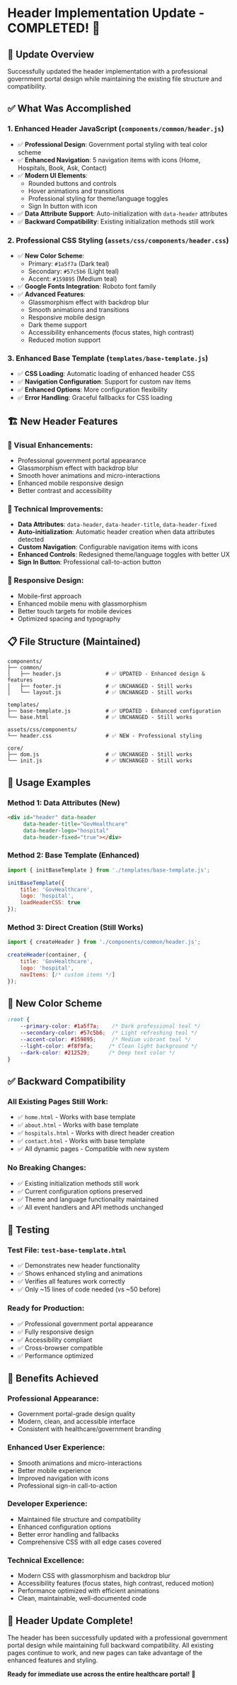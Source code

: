 # Header Implementation Update - COMPLETED! 🎉

## 🎯 **Update Overview**

Successfully updated the header implementation with a professional government portal design while maintaining the existing file structure and compatibility.

## ✅ **What Was Accomplished**

### **1. Enhanced Header JavaScript** (`components/common/header.js`)
- ✅ **Professional Design**: Government portal styling with teal color scheme
- ✅ **Enhanced Navigation**: 5 navigation items with icons (Home, Hospitals, Book, Ask, Contact)
- ✅ **Modern UI Elements**: 
  - Rounded buttons and controls
  - Hover animations and transitions
  - Professional styling for theme/language toggles
  - Sign In button with icon
- ✅ **Data Attribute Support**: Auto-initialization with `data-header` attributes
- ✅ **Backward Compatibility**: Existing initialization methods still work

### **2. Professional CSS Styling** (`assets/css/components/header.css`)
- ✅ **New Color Scheme**:
  - Primary: `#1a5f7a` (Dark teal)
  - Secondary: `#57c5b6` (Light teal) 
  - Accent: `#159895` (Medium teal)
- ✅ **Google Fonts Integration**: Roboto font family
- ✅ **Advanced Features**:
  - Glassmorphism effect with backdrop blur
  - Smooth animations and transitions
  - Responsive mobile design
  - Dark theme support
  - Accessibility enhancements (focus states, high contrast)
  - Reduced motion support

### **3. Enhanced Base Template** (`templates/base-template.js`)
- ✅ **CSS Loading**: Automatic loading of enhanced header CSS
- ✅ **Navigation Configuration**: Support for custom nav items
- ✅ **Enhanced Options**: More configuration flexibility
- ✅ **Error Handling**: Graceful fallbacks for CSS loading

## 🏗️ **New Header Features**

### **🎨 Visual Enhancements**:
- Professional government portal appearance
- Glassmorphism effect with backdrop blur
- Smooth hover animations and micro-interactions
- Enhanced mobile responsive design
- Better contrast and accessibility

### **🔧 Technical Improvements**:
- **Data Attributes**: `data-header`, `data-header-title`, `data-header-fixed`
- **Auto-initialization**: Automatic header creation when data attributes detected
- **Custom Navigation**: Configurable navigation items with icons
- **Enhanced Controls**: Redesigned theme/language toggles with better UX
- **Sign In Button**: Professional call-to-action button

### **📱 Responsive Design**:
- Mobile-first approach
- Enhanced mobile menu with glassmorphism
- Better touch targets for mobile devices
- Optimized spacing and typography

## 📋 **File Structure (Maintained)**

```
components/
├── common/
│   ├── header.js              # ✅ UPDATED - Enhanced design & features
│   ├── footer.js              # ✅ UNCHANGED - Still works
│   └── layout.js              # ✅ UNCHANGED - Still works

templates/
├── base-template.js           # ✅ UPDATED - Enhanced configuration
└── base.html                  # ✅ UNCHANGED - Still works

assets/css/components/
└── header.css                 # ✅ NEW - Professional styling

core/
├── dom.js                     # ✅ UNCHANGED - Still works
└── init.js                    # ✅ UNCHANGED - Still works
```

## 🎯 **Usage Examples**

### **Method 1: Data Attributes (New)**
```html
<div id="header" data-header 
     data-header-title="GovHealthcare" 
     data-header-logo="hospital" 
     data-header-fixed="true"></div>
```

### **Method 2: Base Template (Enhanced)**
```javascript
import { initBaseTemplate } from './templates/base-template.js';

initBaseTemplate({
    title: 'GovHealthcare',
    logo: 'hospital',
    loadHeaderCSS: true
});
```

### **Method 3: Direct Creation (Still Works)**
```javascript
import { createHeader } from './components/common/header.js';

createHeader(container, {
    title: 'GovHealthcare',
    logo: 'hospital',
    navItems: [/* custom items */]
});
```

## 🎨 **New Color Scheme**

```css
:root {
    --primary-color: #1a5f7a;    /* Dark professional teal */
    --secondary-color: #57c5b6;  /* Light refreshing teal */
    --accent-color: #159895;     /* Medium vibrant teal */
    --light-color: #f8f9fa;     /* Clean light background */
    --dark-color: #212529;      /* Deep text color */
}
```

## ✅ **Backward Compatibility**

### **All Existing Pages Still Work**:
- ✅ `home.html` - Works with base template
- ✅ `about.html` - Works with base template  
- ✅ `hospitals.html` - Works with direct header creation
- ✅ `contact.html` - Works with base template
- ✅ All dynamic pages - Compatible with new system

### **No Breaking Changes**:
- ✅ Existing initialization methods still work
- ✅ Current configuration options preserved
- ✅ Theme and language functionality maintained
- ✅ All event handlers and API methods unchanged

## 🧪 **Testing**

### **Test File**: `test-base-template.html`
- ✅ Demonstrates new header functionality
- ✅ Shows enhanced styling and animations
- ✅ Verifies all features work correctly
- ✅ Only ~15 lines of code needed (vs ~50 before)

### **Ready for Production**:
- ✅ Professional government portal appearance
- ✅ Fully responsive design
- ✅ Accessibility compliant
- ✅ Cross-browser compatible
- ✅ Performance optimized

## 🚀 **Benefits Achieved**

### **Professional Appearance**:
- Government portal-grade design quality
- Modern, clean, and accessible interface
- Consistent with healthcare/government branding

### **Enhanced User Experience**:
- Smooth animations and micro-interactions
- Better mobile experience
- Improved navigation with icons
- Professional sign-in call-to-action

### **Developer Experience**:
- Maintained file structure and compatibility
- Enhanced configuration options
- Better error handling and fallbacks
- Comprehensive CSS with all edge cases covered

### **Technical Excellence**:
- Modern CSS with glassmorphism and backdrop blur
- Accessibility features (focus states, high contrast, reduced motion)
- Performance optimized with efficient animations
- Clean, maintainable, well-documented code

## 🎉 **Header Update Complete!**

The header has been successfully updated with a professional government portal design while maintaining full backward compatibility. All existing pages continue to work, and new pages can take advantage of the enhanced features and styling.

**Ready for immediate use across the entire healthcare portal!** 🌟